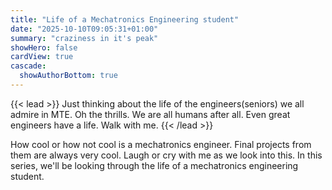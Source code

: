 ```yaml
---
title: "Life of a Mechatronics Engineering student"
date: "2025-10-10T09:05:31+01:00"
summary: "craziness in it's peak"
showHero: false
cardView: true
cascade:
  showAuthorBottom: true
---
```


{{< lead >}}
Just thinking about the life of the engineers(seniors) we all admire in MTE. Oh the thrills. We are all humans after all. Even great engineers have a life. Walk with me.
{{< /lead >}}

How cool or how not cool is a mechatronics engineer. Final projects from them are always very cool.
Laugh or cry with me as we look into this. In this series, we'll be looking through the life of a mechatronics engineering student.